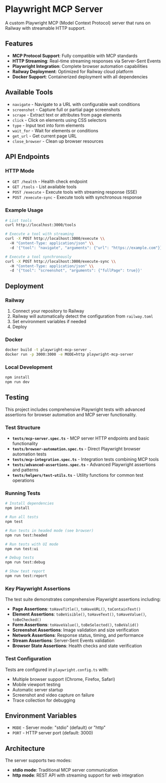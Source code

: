 # Playwright MCP Server

A custom Playwright MCP (Model Context Protocol) server that runs on Railway with streamable HTTP support.

## Features

- **MCP Protocol Support**: Fully compatible with MCP standards
- **HTTP Streaming**: Real-time streaming responses via Server-Sent Events
- **Playwright Integration**: Complete browser automation capabilities
- **Railway Deployment**: Optimized for Railway cloud platform
- **Docker Support**: Containerized deployment with all dependencies

## Available Tools

- `navigate` - Navigate to a URL with configurable wait conditions
- `screenshot` - Capture full or partial page screenshots
- `scrape` - Extract text or attributes from page elements
- `click` - Click on elements using CSS selectors
- `type` - Input text into form elements
- `wait_for` - Wait for elements or conditions
- `get_url` - Get current page URL
- `close_browser` - Clean up browser resources

## API Endpoints

### HTTP Mode

- `GET /health` - Health check endpoint
- `GET /tools` - List available tools
- `POST /execute` - Execute tools with streaming response (SSE)
- `POST /execute-sync` - Execute tools with synchronous response

### Example Usage

```bash
# List tools
curl http://localhost:3000/tools

# Execute a tool with streaming
curl -X POST http://localhost:3000/execute \\
  -H "Content-Type: application/json" \\
  -d '{"tool": "navigate", "arguments": {"url": "https://example.com"}}'

# Execute a tool synchronously
curl -X POST http://localhost:3000/execute-sync \\
  -H "Content-Type: application/json" \\
  -d '{"tool": "screenshot", "arguments": {"fullPage": true}}'
```

## Deployment

### Railway

1. Connect your repository to Railway
2. Railway will automatically detect the configuration from `railway.toml`
3. Set environment variables if needed
4. Deploy

### Docker

```bash
docker build -t playwright-mcp-server .
docker run -p 3000:3000 -e MODE=http playwright-mcp-server
```

### Local Development

```bash
npm install
npm run dev
```

## Testing

This project includes comprehensive Playwright tests with advanced assertions for browser automation and MCP server functionality.

### Test Structure

- **`tests/mcp-server.spec.ts`** - MCP server HTTP endpoints and basic functionality
- **`tests/browser-automation.spec.ts`** - Direct Playwright browser automation tests
- **`tests/mcp-integration.spec.ts`** - Integration tests combining MCP tools
- **`tests/advanced-assertions.spec.ts`** - Advanced Playwright assertions and patterns
- **`tests/helpers/test-utils.ts`** - Utility functions for common test operations

### Running Tests

```bash
# Install dependencies
npm install

# Run all tests
npm test

# Run tests in headed mode (see browser)
npm run test:headed

# Run tests with UI mode
npm run test:ui

# Debug tests
npm run test:debug

# Show test report
npm run test:report
```

### Key Playwright Assertions

The test suite demonstrates comprehensive Playwright assertions including:

- **Page Assertions**: `toHaveTitle()`, `toHaveURL()`, `toContainText()`
- **Element Assertions**: `toBeVisible()`, `toHaveText()`, `toHaveValue()`, `toBeChecked()`
- **Form Assertions**: `toHaveValue()`, `toBeSelected()`, `toBeValid()`
- **Screenshot Assertions**: Image validation and size verification
- **Network Assertions**: Response status, timing, and performance
- **Stream Assertions**: Server-Sent Events validation
- **Browser State Assertions**: Health checks and state verification

### Test Configuration

Tests are configured in `playwright.config.ts` with:
- Multiple browser support (Chrome, Firefox, Safari)
- Mobile viewport testing
- Automatic server startup
- Screenshot and video capture on failure
- Trace collection for debugging

## Environment Variables

- `MODE` - Server mode: "stdio" (default) or "http"
- `PORT` - HTTP server port (default: 3000)

## Architecture

The server supports two modes:
- **stdio mode**: Traditional MCP server communication
- **http mode**: REST API with streaming support for web integration